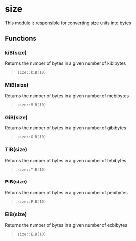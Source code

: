 
# size

This module is responsible for converting size units into bytes
## Functions
### kiB(size)

Returns the number of bytes in a given number of kibibytes

> ```tremor
> size::kiB(10)
> ```


### MiB(size)

Returns the number of bytes in a given number of mebibytes

> ```tremor
> size::MiB(10)
> ```

### GiB(size)

Returns the number of bytes in a given number of gibibytes

> ```tremor
> size::GiB(10)
> ```


### TiB(size)

Returns the number of bytes in a given number of tebibytes

> ```tremor
> size::TiB(10)
> ```


### PiB(size)

Returns the number of bytes in a given number of pebibytes

> ```tremor
> size::PiB(10)
> ```


### EiB(size)

Returns the number of bytes in a given number of exbibytes

> ```tremor
> size::EiB(10)
> ```

